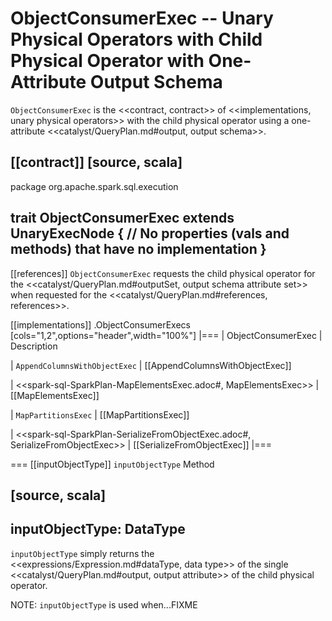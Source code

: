 # ObjectConsumerExec -- Unary Physical Operators with Child Physical Operator with One-Attribute Output Schema

`ObjectConsumerExec` is the <<contract, contract>> of <<implementations, unary physical operators>> with the child physical operator using a one-attribute <<catalyst/QueryPlan.md#output, output schema>>.

[[contract]]
[source, scala]
----
package org.apache.spark.sql.execution

trait ObjectConsumerExec extends UnaryExecNode {
  // No properties (vals and methods) that have no implementation
}
----

[[references]]
`ObjectConsumerExec` requests the child physical operator for the <<catalyst/QueryPlan.md#outputSet, output schema attribute set>> when requested for the <<catalyst/QueryPlan.md#references, references>>.

[[implementations]]
.ObjectConsumerExecs
[cols="1,2",options="header",width="100%"]
|===
| ObjectConsumerExec
| Description

| `AppendColumnsWithObjectExec`
| [[AppendColumnsWithObjectExec]]

| <<spark-sql-SparkPlan-MapElementsExec.adoc#, MapElementsExec>>
| [[MapElementsExec]]

| `MapPartitionsExec`
| [[MapPartitionsExec]]

| <<spark-sql-SparkPlan-SerializeFromObjectExec.adoc#, SerializeFromObjectExec>>
| [[SerializeFromObjectExec]]
|===

=== [[inputObjectType]] `inputObjectType` Method

[source, scala]
----
inputObjectType: DataType
----

`inputObjectType` simply returns the <<expressions/Expression.md#dataType, data type>> of the single <<catalyst/QueryPlan.md#output, output attribute>> of the child physical operator.

NOTE: `inputObjectType` is used when...FIXME
